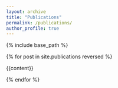 ```yaml
---
layout: archive
title: "Publications"
permalink: /publications/
author_profile: true
---
```

<!-- 
{% if author.googlescholar %}
  You can also find my articles on <u><a href="{{author.googlescholar}}">my Google Scholar profile</a>.</u>
{% endif %} -->

{% include base_path %}
<!-- ---

title: "Photos"
permalink: /portfolio/
author_profile: true
![avatar](http://Konic-NLP.github.io/images/pofile.png)
--- -->

<!-- ![avatar](http://Konic-NLP.github.io/images/pofile.png) -->

<!-- {% include base_path %} -->

{% for post in site.publications reversed %}
<!--   {% include archive-single.html %} -->
 {{content}}
<!--   {% include default.html %} -->
{% endfor %}
